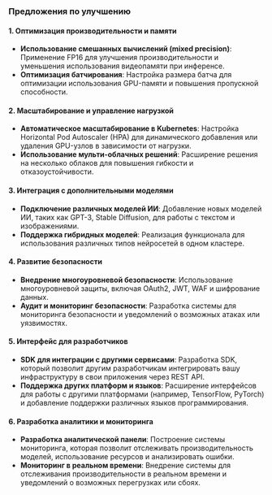
### Предложения по улучшению

#### 1. Оптимизация производительности и памяти
- **Использование смешанных вычислений (mixed precision)**: Применение FP16 для улучшения производительности и уменьшения использования видеопамяти при инференсе.
- **Оптимизация батчирования**: Настройка размера батча для оптимизации использования GPU-памяти и повышения пропускной способности.

#### 2. Масштабирование и управление нагрузкой
- **Автоматическое масштабирование в Kubernetes**: Настройка Horizontal Pod Autoscaler (HPA) для динамического добавления или удаления GPU-узлов в зависимости от нагрузки.
- **Использование мульти-облачных решений**: Расширение решения на несколько облаков для повышения гибкости и отказоустойчивости.

#### 3. Интеграция с дополнительными моделями
- **Подключение различных моделей ИИ**: Добавление новых моделей ИИ, таких как GPT-3, Stable Diffusion, для работы с текстом и изображениями.
- **Поддержка гибридных моделей**: Реализация функционала для использования различных типов нейросетей в одном кластере.

#### 4. Развитие безопасности
- **Внедрение многоуровневой безопасности**: Использование многоуровневой защиты, включая OAuth2, JWT, WAF и шифрование данных.
- **Аудит и мониторинг безопасности**: Разработка системы для мониторинга безопасности и уведомлений о возможных атаках или уязвимостях.

#### 5. Интерфейс для разработчиков
- **SDK для интеграции с другими сервисами**: Разработка SDK, который позволит другим разработчикам интегрировать вашу инфраструктуру в свои приложения через REST API.
- **Поддержка других платформ и языков**: Расширение интерфейсов для работы с другими платформами (например, TensorFlow, PyTorch) и добавление поддержки различных языков программирования.

#### 6. Разработка аналитики и мониторинга
- **Разработка аналитической панели**: Построение системы мониторинга, которая позволит отслеживать производительность моделей, использование ресурсов и анализировать ошибки.
- **Мониторинг в реальном времени**: Внедрение системы для отслеживания производительности в реальном времени и уведомлений о возможных перегрузках или сбоях.
